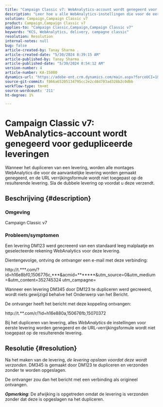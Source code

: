 ```yaml
---
title: "Campaign Classic v7: WebAnalytics-account wordt genegeerd voor gedupliceerde leveringen"
description: "Leer hoe u alle WebAnalytics-instellingen die voor de eerste levering zijn gemaakt, kunt behouden als u een levering dupliceert."
solution: Campaign,Campaign Classic v7
product: Campaign,Campaign Classic v7
applies-to: "Campaign Classic,Campaign,Campaign Classic v7"
keywords: "KCS, WebAnalytics, delivery, campagne classic"
resolution: Resolution
internal-notes: null
bug: false
article-created-by: Tanay Sharma .
article-created-date: "5/30/2024 8:39:15 AM"
article-published-by: Tanay Sharma .
article-published-date: "5/30/2024 8:54:12 AM"
version-number: 4
article-number: KA-15080
dynamics-url: "https://adobe-ent.crm.dynamics.com/main.aspx?forceUCI=1&pagetype=entityrecord&etn=knowledgearticle&id=98ceae14-601e-ef11-840b-0022480a40c2"
source-git-commit: f866a65205134795cc2e2cd8d703ad328b2c0dbb
workflow-type: tm+mt
source-wordcount: '211'
ht-degree: 1%

---
```


# Campaign Classic v7: WebAnalytics-account wordt genegeerd voor gedupliceerde leveringen


Wanneer het dupliceren van een levering, worden alle montages WebAnalytics die voor de aanvankelijke levering worden gemaakt genegeerd, en de URL verrijkingsformule wordt niet toegepast op de resulterende levering. Sla de dubbele levering op voordat u deze verzendt.

## Beschrijving {#description}


### Omgeving

Campaign Classic v7

### Probleem/symptomen

Een levering DM123 werd gecreeerd van een standaard leeg malplaatje en geselecteerde rekening WebAnalytics voor deze levering.

Dientengevolge, ontving de ontvanger een e-mail met deze verbinding:

http://t.\*\*\*.com/?id=h16e8bf0,1506776c,\*\*\*&amp;acmid=\*\*\*\*\*\*\*&amp;utm_source=0&amp;utm_medium=&amp;utm_content=352745324 utm_campagne=

Wanneer een levering DM345 door DM123 te dupliceren werd gecreeerd, wordt niets gewijzigd behalve het Onderwerp van het Bericht.

De ontvanger heeft het bericht met deze koppeling ontvangen:

http://t.\*\*.com/r/?id=h16e880a,150676fb,15070372

Bij het dupliceren van levering, alles *WebAnalytics<b>* </b>de instellingen voor eerste levering worden genegeerd en de URL-verrijkingsformule wordt niet toegepast op de resulterende levering.


## Resolutie {#resolution}


Na het maken van de levering, *de levering opslaan voordat deze wordt verzonden*. DM345 is gemaakt door DM123 te dupliceren en verzonden zonder te worden opgeslagen.

De ontvanger zou dan het bericht met een verbinding als origineel ontvangen.

<b>*Opmerking</b>*: De afwijking is opgetreden omdat de levering is verzonden zonder dat deze is opgeslagen na het dupliceren.

